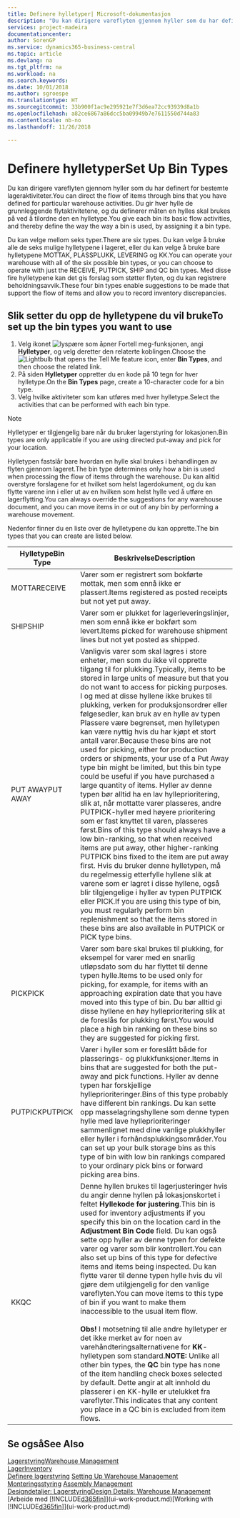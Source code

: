 ```yaml
---
title: Definere hylletyper| Microsoft-dokumentasjon
description: "Du kan dirigere vareflyten gjennom hyller som du har definert for bestemte lageraktiviteter. Du gir hver hylle de grunnleggende flytaktivitetene, og du definerer måten en hylles skal brukes på ved å tilordne den en hylletype."
services: project-madeira
documentationcenter: 
author: SorenGP
ms.service: dynamics365-business-central
ms.topic: article
ms.devlang: na
ms.tgt_pltfrm: na
ms.workload: na
ms.search.keywords: 
ms.date: 10/01/2018
ms.author: sgroespe
ms.translationtype: HT
ms.sourcegitcommit: 33b900f1ac9e295921e7f3d6ea72cc93939d8a1b
ms.openlocfilehash: a82ce6867a86dcc5ba09949b7e7611550d744a83
ms.contentlocale: nb-no
ms.lasthandoff: 11/26/2018

---
```

# <a name="set-up-bin-types"></a><span data-ttu-id="16653-104">Definere hylletyper</span><span class="sxs-lookup"><span data-stu-id="16653-104">Set Up Bin Types</span></span>
<span data-ttu-id="16653-105">Du kan dirigere vareflyten gjennom hyller som du har definert for bestemte lageraktiviteter.</span><span class="sxs-lookup"><span data-stu-id="16653-105">You can direct the flow of items through bins that you have defined for particular warehouse activities.</span></span> <span data-ttu-id="16653-106">Du gir hver hylle de grunnleggende flytaktivitetene, og du definerer måten en hylles skal brukes på ved å tilordne den en hylletype.</span><span class="sxs-lookup"><span data-stu-id="16653-106">You give each bin its basic flow activities, and thereby define the way the way a bin is used, by assigning it a bin type.</span></span>  

<span data-ttu-id="16653-107">Du kan velge mellom seks typer.</span><span class="sxs-lookup"><span data-stu-id="16653-107">There are six types.</span></span> <span data-ttu-id="16653-108">Du kan velge å bruke alle de seks mulige hylletypene i lageret, eller du kan velge å bruke bare hylletypene MOTTAK, PLASSPLUKK, LEVERING og KK.</span><span class="sxs-lookup"><span data-stu-id="16653-108">You can operate your warehouse with all of the six possible bin types, or you can choose to operate with just the RECEIVE, PUTPICK, SHIP and QC bin types.</span></span> <span data-ttu-id="16653-109">Med disse fire hylletypene kan det gis forslag som støtter flyten, og du kan registrere beholdningsavvik.</span><span class="sxs-lookup"><span data-stu-id="16653-109">These four bin types enable suggestions to be made that support the flow of items and allow you to record inventory discrepancies.</span></span>  

## <a name="to-set-up-the-bin-types-you-want-to-use"></a><span data-ttu-id="16653-110">Slik setter du opp de hylletypene du vil bruke</span><span class="sxs-lookup"><span data-stu-id="16653-110">To set up the bin types you want to use</span></span>  
1.  <span data-ttu-id="16653-111">Velg ikonet ![lyspære som åpner Fortell meg-funksjonen](media/ui-search/search_small.png "Fortell hva du vil gjøre"), angi **Hylletyper**, og velg deretter den relaterte koblingen.</span><span class="sxs-lookup"><span data-stu-id="16653-111">Choose the ![Lightbulb that opens the Tell Me feature](media/ui-search/search_small.png "Tell me what you want to do") icon, enter **Bin Types**, and then choose the related link.</span></span>  
2.  <span data-ttu-id="16653-112">På siden **Hylletyper** oppretter du en kode på 10 tegn for hver hylletype.</span><span class="sxs-lookup"><span data-stu-id="16653-112">On the **Bin Types** page, create a 10-character code for a bin type.</span></span>  
3.  <span data-ttu-id="16653-113">Velg hvilke aktiviteter som kan utføres med hver hylletype.</span><span class="sxs-lookup"><span data-stu-id="16653-113">Select the activities that can be performed with each bin type.</span></span>  

> [!NOTE]  
>  <span data-ttu-id="16653-114">Hylletyper er tilgjengelig bare når du bruker lagerstyring for lokasjonen.</span><span class="sxs-lookup"><span data-stu-id="16653-114">Bin types are only applicable if you are using directed put-away and pick for your location.</span></span>  

<span data-ttu-id="16653-115">Hylletypen fastslår bare hvordan en hylle skal brukes i behandlingen av flyten gjennom lageret.</span><span class="sxs-lookup"><span data-stu-id="16653-115">The bin type determines only how a bin is used when processing the flow of items through the warehouse.</span></span> <span data-ttu-id="16653-116">Du kan alltid overstyre forslagene for et hvilket som helst lagerdokument, og du kan flytte varene inn i eller ut av en hvilken som helst hylle ved å utføre en lagerflytting.</span><span class="sxs-lookup"><span data-stu-id="16653-116">You can always override the suggestions for any warehouse document, and you can move items in or out of any bin by performing a warehouse movement.</span></span>  

<span data-ttu-id="16653-117">Nedenfor finner du en liste over de hylletypene du kan opprette.</span><span class="sxs-lookup"><span data-stu-id="16653-117">The bin types that you can create are listed below.</span></span>  

|<span data-ttu-id="16653-118">Hylletype</span><span class="sxs-lookup"><span data-stu-id="16653-118">Bin Type</span></span>|<span data-ttu-id="16653-119">Beskrivelse</span><span class="sxs-lookup"><span data-stu-id="16653-119">Description</span></span>|  
|------------------|---------------------------------------|  
|<span data-ttu-id="16653-120">MOTTA</span><span class="sxs-lookup"><span data-stu-id="16653-120">RECEIVE</span></span>|<span data-ttu-id="16653-121">Varer som er registrert som bokførte mottak, men som ennå ikke er plassert.</span><span class="sxs-lookup"><span data-stu-id="16653-121">Items registered as posted receipts but not yet put away.</span></span>|  
|<span data-ttu-id="16653-122">SHIP</span><span class="sxs-lookup"><span data-stu-id="16653-122">SHIP</span></span>|<span data-ttu-id="16653-123">Varer som er plukket for lagerleveringslinjer, men som ennå ikke er bokført som levert.</span><span class="sxs-lookup"><span data-stu-id="16653-123">Items picked for warehouse shipment lines but not yet posted as shipped.</span></span>|  
|<span data-ttu-id="16653-124">PUT AWAY</span><span class="sxs-lookup"><span data-stu-id="16653-124">PUT AWAY</span></span>|<span data-ttu-id="16653-125">Vanligvis varer som skal lagres i store enheter, men som du ikke vil opprette tilgang til for plukking.</span><span class="sxs-lookup"><span data-stu-id="16653-125">Typically, items to be stored in large units of measure but that you do not want to access for picking purposes.</span></span> <span data-ttu-id="16653-126">I og med at disse hyllene ikke brukes til plukking, verken for produksjonsordrer eller følgesedler, kan bruk av en hylle av typen Plassere være begrenset, men hylletypen kan være nyttig hvis du har kjøpt et stort antall varer.</span><span class="sxs-lookup"><span data-stu-id="16653-126">Because these bins are not used for picking, either for production orders or shipments, your use of a Put Away type bin might be limited, but this bin type could be useful if you have purchased a large quantity of items.</span></span> <span data-ttu-id="16653-127">Hyller av denne typen bør alltid ha en lav hylleprioritering, slik at, når mottatte varer plasseres, andre PUTPICK-hyller med høyere prioritering som er fast knyttet til varen, plasseres først.</span><span class="sxs-lookup"><span data-stu-id="16653-127">Bins of this type should always have a low bin-ranking, so that when received items are put away, other higher-ranking PUTPICK bins fixed to the item are put away first.</span></span> <span data-ttu-id="16653-128">Hvis du bruker denne hylletypen, må du regelmessig etterfylle hyllene slik at varene som er lagret i disse hyllene, også blir tilgjengelige i hyller av typen PUTPICK eller PICK.</span><span class="sxs-lookup"><span data-stu-id="16653-128">If you are using this type of bin, you must regularly perform bin replenishment so that the items stored in these bins are also available in PUTPICK or PICK type bins.</span></span>|  
|<span data-ttu-id="16653-129">PICK</span><span class="sxs-lookup"><span data-stu-id="16653-129">PICK</span></span>|<span data-ttu-id="16653-130">Varer som bare skal brukes til plukking, for eksempel for varer med en snarlig utløpsdato som du har flyttet til denne typen hylle.</span><span class="sxs-lookup"><span data-stu-id="16653-130">Items to be used only for picking, for example, for items with an approaching expiration date that you have moved into this type of bin.</span></span> <span data-ttu-id="16653-131">Du bør alltid gi disse hyllene en høy hylleprioritering slik at de foreslås for plukking først.</span><span class="sxs-lookup"><span data-stu-id="16653-131">You would place a high bin ranking on these bins so they are suggested for picking first.</span></span>|  
|<span data-ttu-id="16653-132">PUTPICK</span><span class="sxs-lookup"><span data-stu-id="16653-132">PUTPICK</span></span>|<span data-ttu-id="16653-133">Varer i hyller som er foreslått både for plasserings- og plukkfunksjoner.</span><span class="sxs-lookup"><span data-stu-id="16653-133">Items in bins that are suggested for both the put-away and pick functions.</span></span> <span data-ttu-id="16653-134">Hyller av denne typen har forskjellige hylleprioriteringer.</span><span class="sxs-lookup"><span data-stu-id="16653-134">Bins of this type probably have different bin rankings.</span></span> <span data-ttu-id="16653-135">Du kan sette opp masselagringshyllene som denne typen hylle med lave hylleprioriteringer sammenlignet med dine vanlige plukkhyller eller hyller i forhåndsplukkingsområder.</span><span class="sxs-lookup"><span data-stu-id="16653-135">You can set up your bulk storage bins as this type of bin with low bin rankings compared to your ordinary pick bins or forward picking area bins.</span></span>|  
|<span data-ttu-id="16653-136">KK</span><span class="sxs-lookup"><span data-stu-id="16653-136">QC</span></span>|<span data-ttu-id="16653-137">Denne hyllen brukes til lagerjusteringer hvis du angir denne hyllen på lokasjonskortet i feltet **Hyllekode for justering**.</span><span class="sxs-lookup"><span data-stu-id="16653-137">This bin is used for inventory adjustments if you specify this bin on the location card in the **Adjustment Bin Code** field.</span></span> <span data-ttu-id="16653-138">Du kan også sette opp hyller av denne typen for defekte varer og varer som blir kontrollert.</span><span class="sxs-lookup"><span data-stu-id="16653-138">You can also set up bins of this type for defective items and items being inspected.</span></span> <span data-ttu-id="16653-139">Du kan flytte varer til denne typen hylle hvis du vil gjøre dem utilgjengelig for den vanlige vareflyten.</span><span class="sxs-lookup"><span data-stu-id="16653-139">You can move items to this type of bin if you want to make them inaccessible to the usual item flow.</span></span><br /><br /> <span data-ttu-id="16653-140">**Obs!** I motsetning til alle andre hylletyper er det ikke merket av for noen av varehåndteringsalternativene for **KK**-hylletypen som standard.</span><span class="sxs-lookup"><span data-stu-id="16653-140">**NOTE:** Unlike all other bin types, the **QC** bin type has none of the item handling check boxes selected by default.</span></span> <span data-ttu-id="16653-141">Dette angir at alt innhold du plasserer i en KK-hylle er utelukket fra vareflyter.</span><span class="sxs-lookup"><span data-stu-id="16653-141">This indicates that any content you place in a QC bin is excluded from item flows.</span></span>|  

## <a name="see-also"></a><span data-ttu-id="16653-142">Se også</span><span class="sxs-lookup"><span data-stu-id="16653-142">See Also</span></span>
[<span data-ttu-id="16653-143">Lagerstyring</span><span class="sxs-lookup"><span data-stu-id="16653-143">Warehouse Management</span></span>](warehouse-manage-warehouse.md)  
[<span data-ttu-id="16653-144">Lager</span><span class="sxs-lookup"><span data-stu-id="16653-144">Inventory</span></span>](inventory-manage-inventory.md)  
<span data-ttu-id="16653-145">[Definere lagerstyring](warehouse-setup-warehouse.md)   </span><span class="sxs-lookup"><span data-stu-id="16653-145">[Setting Up Warehouse Management](warehouse-setup-warehouse.md)   </span></span>  
<span data-ttu-id="16653-146">[Monteringsstyring](assembly-assemble-items.md)  </span><span class="sxs-lookup"><span data-stu-id="16653-146">[Assembly Management](assembly-assemble-items.md)  </span></span>  
[<span data-ttu-id="16653-147">Designdetaljer: Lagerstyring</span><span class="sxs-lookup"><span data-stu-id="16653-147">Design Details: Warehouse Management</span></span>](design-details-warehouse-management.md)  
<span data-ttu-id="16653-148">[Arbeide med [!INCLUDE[d365fin](includes/d365fin_md.md)]](ui-work-product.md)</span><span class="sxs-lookup"><span data-stu-id="16653-148">[Working with [!INCLUDE[d365fin](includes/d365fin_md.md)]](ui-work-product.md)</span></span>

